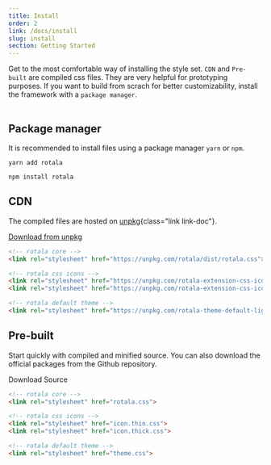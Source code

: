 ```yaml
---
title: Install
order: 2
link: /docs/install
slug: install
section: Getting Started
---
```


<script>
export default {
  data () {
    return {
      githubUrl: process.env.GRIDSOME_ALGOLIA_GITHUB,
      releaseUrl: process.env.GRIDSOME_ALGOLIA_GITHUB + '/releases'
    }
  }
}
</script>


Get to the most comfortable way of installing the style set. `CDN` and `Pre-built` are compiled css files. They are very helpful for prototyping purposes. If you want to build from scrach for better customizability, install the framework with a `package manager`.
<br>
<br>

## Package manager
It is recommended to install files using a package manager `yarn` or `npm`.

```shell {}
yarn add rotala

npm install rotala
```



## CDN
The compiled files are hosted on [unpkg](https://unpkg.com/){class="link link-doc"}.

<a class="button button-primary" target="_blank" href="https://unpkg.com/rotala">Download from unpkg</a>

```html {}
<!-- rotala core -->
<link rel="stylesheet" href="https://unpkg.com/rotala/dist/rotala.css">

<!-- rotala css icons -->
<link rel="stylesheet" href="https://unpkg.com/rotala-extension-css-icon/dist/icon.thin.css">
<link rel="stylesheet" href="https://unpkg.com/rotala-extension-css-icon/dist/icon.thick.css">

<!-- rotala default theme -->
<link rel="stylesheet" href="https://unpkg.com/rotala-theme-default-light/dist/theme.css">
```



## Pre-built
Start quickly with compiled and minified source. You can also download the official packages from the
<a class="link link-doc" target="_blank" :href="githubUrl">Github repository</a>.

<a class="button button-primary" target="_blank" :href="releaseUrl">Download Source</a>

```html {}
<!-- rotala core -->
<link rel="stylesheet" href="rotala.css">

<!-- rotala css icons -->
<link rel="stylesheet" href="icon.thin.css">
<link rel="stylesheet" href="icon.thick.css">

<!-- rotala default theme -->
<link rel="stylesheet" href="theme.css">
```


